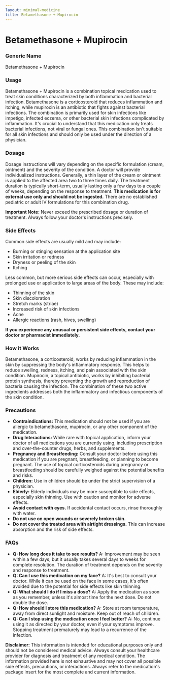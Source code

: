 ```yaml
---
layout: minimal-medicine
title: Betamethasone + Mupirocin
---
```


# Betamethasone + Mupirocin
### Generic Name
Betamethasone + Mupirocin

### Usage

Betamethasone + Mupirocin is a combination topical medication used to treat skin conditions characterized by both inflammation and bacterial infection.  Betamethasone is a corticosteroid that reduces inflammation and itching, while mupirocin is an antibiotic that fights against bacterial infections.  The combination is primarily used for skin infections like impetigo, infected eczema, or other bacterial skin infections complicated by inflammation. It's crucial to understand that this medication only treats bacterial infections, not viral or fungal ones.  This combination isn't suitable for all skin infections and should only be used under the direction of a physician.


### Dosage

Dosage instructions will vary depending on the specific formulation (cream, ointment) and the severity of the condition.  A doctor will provide individualized instructions.  Generally, a thin layer of the cream or ointment is applied to the affected area two to three times daily.  The treatment duration is typically short-term, usually lasting only a few days to a couple of weeks, depending on the response to treatment.  **This medication is for external use only and should not be ingested.**  There are no established pediatric or adult IV formulations for this combination drug.

**Important Note:** Never exceed the prescribed dosage or duration of treatment.  Always follow your doctor's instructions precisely.

### Side Effects

Common side effects are usually mild and may include:

* Burning or stinging sensation at the application site
* Skin irritation or redness
* Dryness or peeling of the skin
* Itching

Less common, but more serious side effects can occur, especially with prolonged use or application to large areas of the body.  These may include:

* Thinning of the skin
* Skin discoloration
* Stretch marks (striae)
* Increased risk of skin infections
* Acne
* Allergic reactions (rash, hives, swelling)

**If you experience any unusual or persistent side effects, contact your doctor or pharmacist immediately.**


### How it Works

Betamethasone, a corticosteroid, works by reducing inflammation in the skin by suppressing the body's inflammatory response. This helps to reduce swelling, redness, itching, and pain associated with the skin condition.  Mupirocin, a topical antibiotic, works by inhibiting bacterial protein synthesis, thereby preventing the growth and reproduction of bacteria causing the infection. The combination of these two active ingredients addresses both the inflammatory and infectious components of the skin condition.


### Precautions

* **Contraindications:** This medication should not be used if you are allergic to betamethasone, mupirocin, or any other component of the medication.
* **Drug Interactions:**  While rare with topical application, inform your doctor of all medications you are currently using, including prescription and over-the-counter drugs, herbs, and supplements.
* **Pregnancy and Breastfeeding:**  Consult your doctor before using this medication if you are pregnant, breastfeeding, or planning to become pregnant.  The use of topical corticosteroids during pregnancy or breastfeeding should be carefully weighed against the potential benefits and risks.
* **Children:** Use in children should be under the strict supervision of a physician.
* **Elderly:**  Elderly individuals may be more susceptible to side effects, especially skin thinning.  Use with caution and monitor for adverse effects.
* **Avoid contact with eyes.**  If accidental contact occurs, rinse thoroughly with water.
* **Do not use on open wounds or severely broken skin.**
* **Do not cover the treated area with airtight dressings.** This can increase absorption and the risk of side effects.


### FAQs

* **Q: How long does it take to see results?** A:  Improvement may be seen within a few days, but it usually takes several days to weeks for complete resolution.  The duration of treatment depends on the severity and response to treatment.
* **Q: Can I use this medication on my face?** A:  It's best to consult your doctor. While it can be used on the face in some cases, it's often avoided due to the potential for side effects like skin thinning.
* **Q: What should I do if I miss a dose?** A: Apply the medication as soon as you remember, unless it's almost time for the next dose.  Do not double the dose.
* **Q: How should I store this medication?** A: Store at room temperature, away from direct sunlight and moisture. Keep out of reach of children.
* **Q: Can I stop using the medication once I feel better?** A:  No, continue using it as directed by your doctor, even if your symptoms improve.  Stopping treatment prematurely may lead to a recurrence of the infection.


**Disclaimer:** This information is intended for educational purposes only and should not be considered medical advice.  Always consult your healthcare provider for diagnosis and treatment of any medical condition.  The information provided here is not exhaustive and may not cover all possible side effects, precautions, or interactions.  Always refer to the medication's package insert for the most complete and current information.
